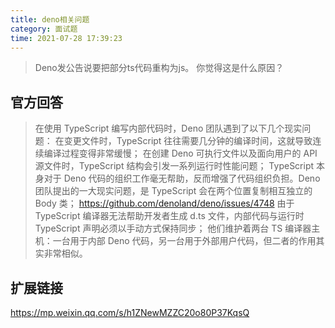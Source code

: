 ```yaml
---
title: deno相关问题
category: 面试题
time: 2021-07-28 17:39:23
---
```


> Deno发公告说要把部分ts代码重构为js。 你觉得这是什么原因？

## 官方回答

> 在使用 TypeScript 编写内部代码时，Deno 团队遇到了以下几个现实问题：
> 在变更文件时，TypeScript 往往需要几分钟的编译时间，这就导致连续编译过程变得非常缓慢；
> 在创建 Deno 可执行文件以及面向用户的 API 源文件时，TypeScript 结构会引发一系列运行时性能问题；
> TypeScript 本身对于 Deno 代码的组织工作毫无帮助，反而增强了代码组织负担。Deno 团队提出的一大现实问题，是 TypeScript 会在两个位置复制相互独立的 Body 类；
> https://github.com/denoland/deno/issues/4748
> 由于 TypeScript 编译器无法帮助开发者生成 d.ts 文件，内部代码与运行时 TypeScript 声明必须以手动方式保持同步；
> 他们维护着两台 TS 编译器主机：一台用于内部 Deno 代码，另一台用于外部用户代码，但二者的作用其实非常相似。
>
> 

## 扩展链接

https://mp.weixin.qq.com/s/h1ZNewMZZC20o80P37KqsQ